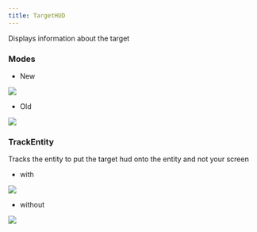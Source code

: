 ```yaml
---
title: TargetHUD
---
```


Displays information about the target 

### Modes

- New

<img src="https://i.imgur.com/GBxnqtx.gif">

- Old

<img src="https://i.imgur.com/wldS8mw.gif">

### TrackEntity

Tracks the entity to put the target hud onto the entity and not your screen

- with

<img src="https://i.imgur.com/60SJyfo.gif">

- without

<img src="https://i.imgur.com/TiVuNvH.gif">

